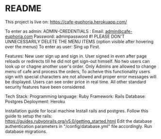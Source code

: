 # README
This project is live on: https://cafe-euphoria.herokuapp.com/

To enter as admin:
 ADMIN-CREDENTIALS :
    Email: admin@cafe-euphoria.com
    Password: adminpassword
  #! PLEASE DON'T UNNECESSARILY DELETE THE MENU ITEMS (option visible after hovering over the menus)
To enter as user:
  Sing up First.

Features:
  New user sign up and sign in.
  User signed in even after page reloads or redirects till he did not get sign-out himself.
  No two users can look up or chagne another user's order.
  Only Admins are allowed to change menu of cafe and process the orders,
    To acheive this functionality users sign with special characters are not allowed and proper error messages will be displayed.
  Users can see order price in real time.
  All other standard security features have been considered.

Tech Stack:
  Programming language: Ruby
  Framework: Rails
  Database: Postgres
  Deployment: Heroku

Installation guide for local machine
  Install rails and postgres.
  Follow this guide to setup the rails: https://guides.rubyonrails.org/v5.0/getting_started.html
  Edit the database authentication parameters in "/config/database.yml" file accordingly.
  Run database migrations.
